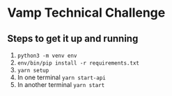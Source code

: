# Vamp Technical Challenge

## Steps to get it up and running

1. `python3 -m venv env`
2. `env/bin/pip install -r requirements.txt`
3. `yarn setup`
4. In one terminal `yarn start-api`
5. In another terminal `yarn start`
